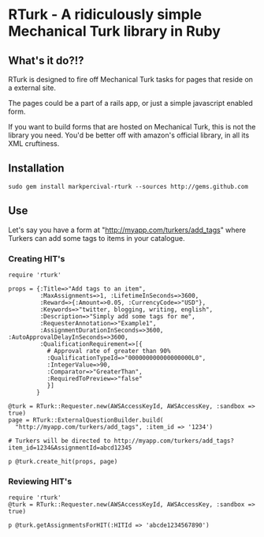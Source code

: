 # RTurk - A ridiculously simple Mechanical Turk library in Ruby

## What's it do?!?

RTurk is designed to fire off Mechanical Turk tasks for pages that reside on a external site.

The pages could be a part of a rails app, or just a simple javascript enabled form.

If you want to build forms that are hosted on Mechanical Turk, this is not the library you need.
You'd be better off with amazon's official library, in all its XML cruftiness.

## Installation

    sudo gem install markpercival-rturk --sources http://gems.github.com
    
## Use

Let's say you have a form at "http://myapp.com/turkers/add_tags" where Turkers can add some tags to items in your catalogue.

### Creating HIT's

    require 'rturk'

    props = {:Title=>"Add tags to an item", 
             :MaxAssignments=>1, :LifetimeInSeconds=>3600, 
             :Reward=>{:Amount=>0.05, :CurrencyCode=>"USD"}, 
             :Keywords=>"twitter, blogging, writing, english", 
             :Description=>"Simply add some tags for me",
             :RequesterAnnotation=>"Example1",
             :AssignmentDurationInSeconds=>3600, :AutoApprovalDelayInSeconds=>3600, 
             :QualificationRequirement=>[{
               # Approval rate of greater than 90%
               :QualificationTypeId=>"000000000000000000L0", 
               :IntegerValue=>90, 
               :Comparator=>"GreaterThan", 
               :RequiredToPreview=>"false"
               }]
            }

    @turk = RTurk::Requester.new(AWSAccessKeyId, AWSAccessKey, :sandbox => true)
    page = RTurk::ExternalQuestionBuilder.build(
      "http://myapp.com/turkers/add_tags", :item_id => '1234')
    
    # Turkers will be directed to http://myapp.com/turkers/add_tags?item_id=1234&AssignmentId=abcd12345

    p @turk.create_hit(props, page)
    
### Reviewing HIT's

    require 'rturk'
    @turk = RTurk::Requester.new(AWSAccessKeyId, AWSAccessKey, :sandbox => true)

    p @turk.getAssignmentsForHIT(:HITId => 'abcde1234567890')
    
    
    
    